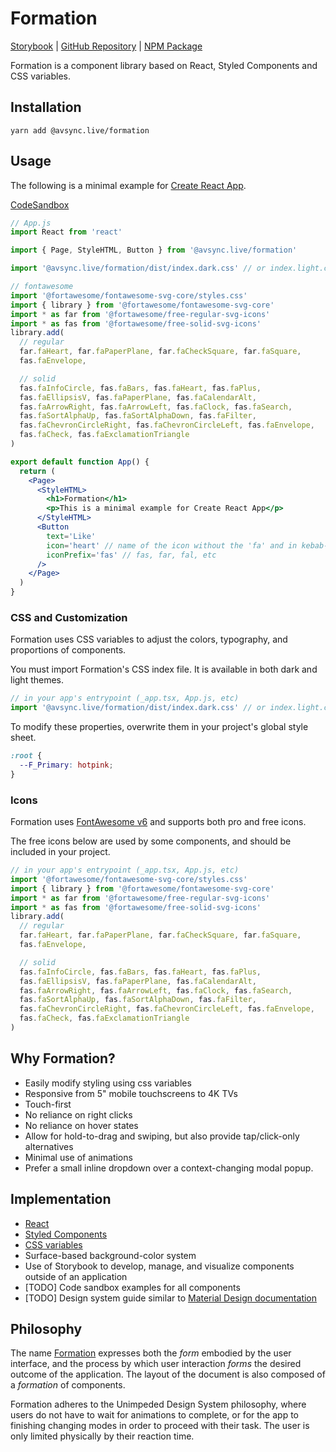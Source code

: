 # Formation

[Storybook](https://avsync-live.github.io/formation) |
[GitHub Repository](https://github.com/AVsync-LIVE/formation) |
[NPM Package](https://www.npmjs.com/package/@avsync.live/formation)

Formation is a component library based on React, Styled Components and CSS variables.

## Installation

```shell
yarn add @avsync.live/formation
```

## Usage

The following is a minimal example for [Create React App](https://create-react-app.dev/docs/getting-started).

[CodeSandbox](https://codesandbox.io/s/formation-minimal-example-xmir9o)

```jsx
// App.js
import React from 'react'

import { Page, StyleHTML, Button } from '@avsync.live/formation'

import '@avsync.live/formation/dist/index.dark.css' // or index.light.css

// fontawesome
import '@fortawesome/fontawesome-svg-core/styles.css'
import { library } from '@fortawesome/fontawesome-svg-core'
import * as far from '@fortawesome/free-regular-svg-icons'
import * as fas from '@fortawesome/free-solid-svg-icons'
library.add(
  // regular
  far.faHeart, far.faPaperPlane, far.faCheckSquare, far.faSquare,
  fas.faEnvelope,

  // solid
  fas.faInfoCircle, fas.faBars, fas.faHeart, fas.faPlus,
  fas.faEllipsisV, fas.faPaperPlane, fas.faCalendarAlt,
  fas.faArrowRight, fas.faArrowLeft, fas.faClock, fas.faSearch,
  fas.faSortAlphaUp, fas.faSortAlphaDown, fas.faFilter,
  fas.faChevronCircleRight, fas.faChevronCircleLeft, fas.faEnvelope,
  fas.faCheck, fas.faExclamationTriangle
)

export default function App() {
  return (
    <Page>
      <StyleHTML>
        <h1>Formation</h1>
        <p>This is a minimal example for Create React App</p>
      </StyleHTML>
      <Button
        text='Like'
        icon='heart' // name of the icon without the 'fa' and in kebab-case
        iconPrefix='fas' // fas, far, fal, etc
      />
    </Page>
  )
}

```

### CSS and Customization

Formation uses CSS variables to adjust the colors, typography, and proportions of components.

You must import Formation's CSS index file. It is available in both dark and light themes.

```jsx
// in your app's entrypoint (_app.tsx, App.js, etc)
import '@avsync.live/formation/dist/index.dark.css' // or index.light.css
```

To modify these properties, overwrite them in your project's global style sheet.

```css
:root {
  --F_Primary: hotpink;
}
```

### Icons
Formation uses [FontAwesome v6](https://fontawesome.com/v6/search?m=free) and supports both pro and free icons.

The free icons below are used by some components, and should be included in your project.

```jsx
// in your app's entrypoint (_app.tsx, App.js, etc)
import '@fortawesome/fontawesome-svg-core/styles.css'
import { library } from '@fortawesome/fontawesome-svg-core'
import * as far from '@fortawesome/free-regular-svg-icons'
import * as fas from '@fortawesome/free-solid-svg-icons'
library.add(
  // regular
  far.faHeart, far.faPaperPlane, far.faCheckSquare, far.faSquare,
  fas.faEnvelope,

  // solid
  fas.faInfoCircle, fas.faBars, fas.faHeart, fas.faPlus,
  fas.faEllipsisV, fas.faPaperPlane, fas.faCalendarAlt,
  fas.faArrowRight, fas.faArrowLeft, fas.faClock, fas.faSearch,
  fas.faSortAlphaUp, fas.faSortAlphaDown, fas.faFilter,
  fas.faChevronCircleRight, fas.faChevronCircleLeft, fas.faEnvelope,
  fas.faCheck, fas.faExclamationTriangle
)

```

## Why Formation?
 - Easily modify styling using css variables
 - Responsive from 5" mobile touchscreens to 4K TVs
 - Touch-first
 - No reliance on right clicks
 - No reliance on hover states
 - Allow for hold-to-drag and swiping, but also provide tap/click-only alternatives
 - Minimal use of animations
 - Prefer a small inline dropdown over a context-changing modal popup.

## Implementation
 - [React](https://reactjs.org/docs/getting-started.html)
 - [Styled Components](https://styled-components.com/docs)
 - [CSS variables](https://developer.mozilla.org/en-US/docs/Web/CSS/Using_CSS_custom_properties)
 - Surface-based background-color system
 - Use of Storybook to develop, manage, and visualize components outside of an application
 - [TODO] Code sandbox examples for all components
 - [TODO] Design system guide similar to [Material Design documentation](https://material.io/design/environment/elevation.html)

## Philosophy

The name [Formation](https://www.etymonline.com/word/formation) expresses both the *form* embodied by the user interface, and the process by which user interaction *forms* the desired outcome of the application. The layout of the document is also composed of a *formation* of components.

Formation adheres to the Unimpeded Design System philosophy, where users do not have to wait for animations to complete, or for the app to finishing changing modes in order to proceed with their task. The user is only limited physically by their reaction time.